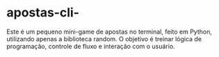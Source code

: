 # apostas-cli-
Este é um pequeno mini-game de apostas no terminal, feito em Python, utilizando apenas a biblioteca random. O objetivo é treinar lógica de programação, controle de fluxo e interação com o usuário.
